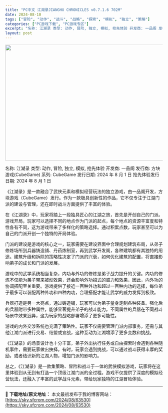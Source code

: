 ```yaml
---
title: "PC中文 江湖录JIANGHU CHRONICLES v0.7.1.6 702M"
date: 2024-08-10
tags: ["冒险", "动作", "战斗", "战略", "探索", "模拟", "独立", "策略"]
categories: ["PC游戏下载", "PC游戏专区"]
excerpt: "名称: 江湖录 类型: 动作, 冒险, 独立, 模拟, 抢先体验 开发商: 一品阁 发行商: 方块游戏(CubeGame) 系列: CubeGame 发行日期: 2024 年 8 月 1 日 抢先体验发行日期: 2024 年 8 月 1 日 《江湖录》是一款融合了武侠元素和模拟经营玩法的独立游戏，由&hellip;"
layout: post
---
```


<img class="aligncenter size-full wp-image-63531" src="https://sky.sfcrom.com/wp-content/uploads/2024/08/2024080922565046.webp" alt="" width="660" height="370" />

名称: 江湖录
类型: 动作, 冒险, 独立, 模拟, 抢先体验
开发商: 一品阁
发行商: 方块游戏(CubeGame)
系列: CubeGame
发行日期: 2024 年 8 月 1 日
抢先体验发行日期: 2024 年 8 月 1 日

《江湖录》是一款融合了武侠元素和模拟经营玩法的独立游戏，由一品阁开发，方块游戏（CubeGame）发行。作为一款极具创新性的作品，它不仅专注于江湖门派的建设与管理，还在即时战斗方面提供了丰富的体验。

在《江湖录》中，玩家将踏上一段独具匠心的江湖之旅，首先是开创自己的门派。游戏开局，玩家可以选择不同的地点作为门派的起点，每个地点的资源丰富度和特性各有不同，这为游戏带来了多样化的策略选择。通过积累点数，玩家甚至可以为自己的门派开创一个独特的开局体验。

门派的建设是游戏的核心之一，玩家需要在建设界面中合理规划建筑布局，从弟子修炼场所到兵器铸造铺、丹药炼制室，再到武学开发阁，各种建筑都有其独特的用途。建筑升级和拆除的策略性决定了门派的兴衰，如何优化建筑的配置，将直接影响弟子的成长和门派的发展。

游戏中的武学系统相当复杂，内功与外功的修炼是弟子战力提升的关键。内功的修炼不仅能为弟子带来被动效果，还会影响外功招式的威力和效果，因此，内外功的协调搭配至关重要。游戏提供了接近一百种外功和超过一百种内功的选择，每位弟子最多可以装配两种外功和四种内功，合理搭配才能让武学的威力发挥到极致。

兵器打造是另一大亮点，通过铸造铺，玩家可以为弟子量身定制各种装备。强化后的兵器附带多种属性，能够显著提升弟子的战斗能力。不同属性的兵器在不同战斗场景中效果迥异，这为玩家的战略部署增添了更多可能性。

游戏的内外交涉系统也充满了策略性。玩家不仅需要管理门派内部事务，还需与其他江湖门派进行交易、结盟或宣战，这种互动为江湖增添了更多变数和挑战。

《江湖录》的场景设计也十分丰富，弟子外出执行任务或自由探索时会遇到各种随机事件，需要玩家做出抉择。有时，玩家会遇到挑战，可以通过战斗获得丰厚的奖励，或者结识新的江湖人物，增加门派的影响力。

总之，《江湖录》是一款集策略、冒险和战斗于一体的武侠模拟游戏，玩家将在这里体验到从无到有打造一个顶级江湖门派的全过程。游戏不仅提供了深度的模拟经营玩法，还融入了丰富的武学战斗元素，带给玩家独特的江湖冒险体验。

---
📖 **下载地址/原文地址：** 本文最初发布于我的博客网站：[https://sky.sfcrom.com/2024/08/63530](https://sky.sfcrom.com/2024/08/63530)
